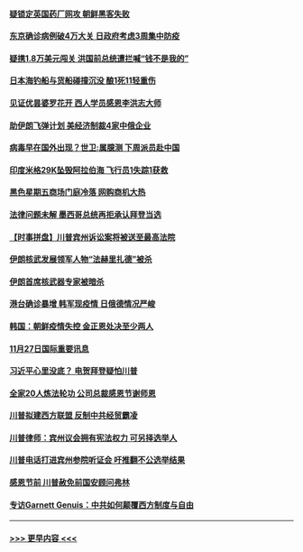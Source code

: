 #### [疑锁定英国药厂网攻 朝鲜黑客失败](../pages/prog202/a102997486.md?t=11281951) 
#### [东京确诊病例破4万大关 日政府考虑3周集中防疫](../pages/prog202/a102997481.md?t=11281951) 
#### [疑携1.8万美元闯关 洪国前总统遭拦喊“钱不是我的”](../pages/prog202/a102997382.md?t=11281951) 
#### [日本海钓船与货船碰撞沉没 酿1死11轻重伤](../pages/prog202/a102997295.md?t=11281951) 
#### [见证优昙婆罗花开 西人学员感恩李洪志大师](../pages/prog202/a102997339.md?t=11281951) 
#### [助伊朗飞弹计划 美经济制裁4家中俄企业](../pages/prog202/a102997281.md?t=11281951) 
#### [病毒早在国外出现？世卫:属臆测 下周派员赴中国](../pages/prog202/a102997224.md?t=11281951) 
#### [印度米格29K坠毁阿拉伯海 飞行员1失踪1获救](../pages/prog202/a102997209.md?t=11281951) 
#### [黑色星期五商场门庭冷落 网购商机大热](../pages/prog202/a102997036.md?t=11281951) 
#### [法律问题未解 墨西哥总统再拒承认拜登当选](../pages/prog202/a102997007.md?t=11281951) 
#### [【时事拼盘】川普宾州诉讼案将被送至最高法院](../pages/prog202/a102997075.md?t=11281951) 
#### [伊朗核武发展领军人物“法赫里扎德”被杀](../pages/prog202/a102997070.md?t=11281951) 
#### [伊朗首席核武器专家被暗杀](../pages/prog202/a102996965.md?t=11281951) 
#### [港台确诊暴增 韩军现疫情 日俄德情况严峻](../pages/prog202/a102996922.md?t=11281951) 
#### [韩国：朝鲜疫情失控 金正恩处决至少两人](../pages/prog202/a102996909.md?t=11281951) 
#### [11月27日国际重要讯息](../pages/prog202/a102996682.md?t=11281951) 
#### [习近平心里没底？ 电贺拜登疑怕川普](../pages/prog202/a102996491.md?t=11281951) 
#### [全家20人炼法轮功 公司总裁感恩节谢师恩](../pages/prog202/a102996387.md?t=11281951) 
#### [川普拟建西方联盟 反制中共经贸霸凌](../pages/prog202/a102996194.md?t=11281951) 
#### [川普律师：宾州议会拥有宪法权力 可另择选举人](../pages/prog202/a102996113.md?t=11281951) 
#### [川普电话打进宾州参院听证会 吁推翻不公选举结果](../pages/prog202/a102995558.md?t=11281951) 
#### [感恩节前 川普赦免前国安顾问弗林](../pages/prog202/a102996116.md?t=11281951) 
#### [专访Garnett Genuis：中共如何颠覆西方制度与自由](../pages/prog202/a102996077.md?t=11281951) 

----
#### [ >>> 更早内容 <<< ](../indexes/prog202-earlier.md)
